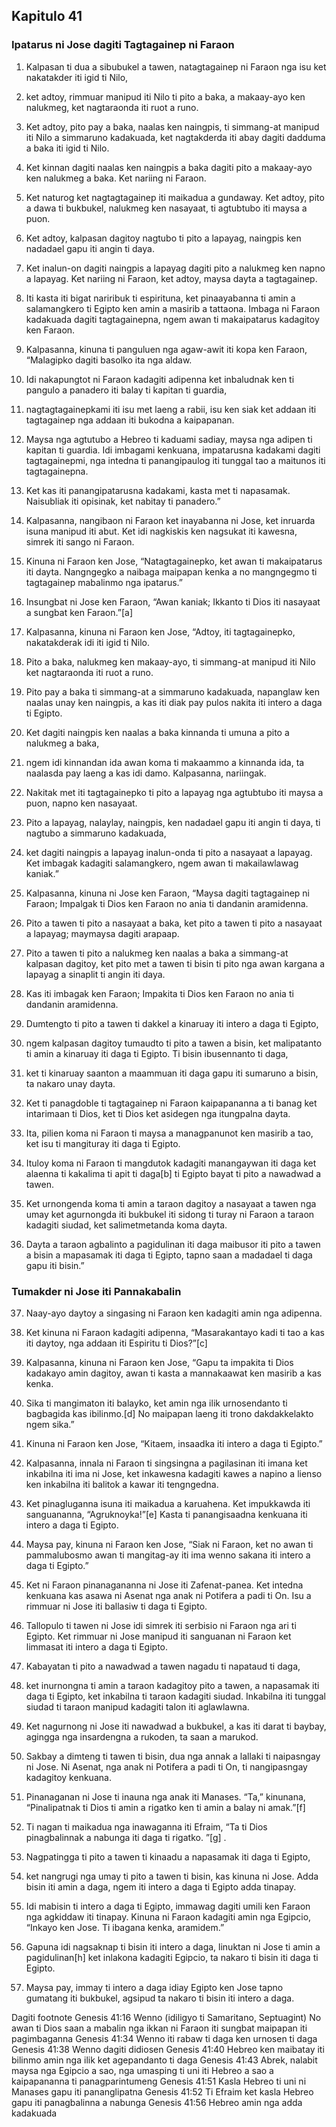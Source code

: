 Kapitulo 41
-----------

### Ipatarus ni Jose dagiti Tagtagainep ni Faraon

1. Kalpasan ti dua a sibubukel a tawen, natagtagainep ni Faraon nga isu ket nakatakder iti igid ti Nilo,
2. ket adtoy, rimmuar manipud iti Nilo ti pito a baka, a makaay-ayo ken nalukmeg, ket nagtaraonda iti ruot a runo.
3. Ket adtoy, pito pay a baka, naalas ken naingpis, ti simmang-at manipud iti Nilo a simmaruno kadakuada, ket nagtakderda iti abay dagiti dadduma a baka iti igid ti Nilo.
4. Ket kinnan dagiti naalas ken naingpis a baka dagiti pito a makaay-ayo ken nalukmeg a baka. Ket nariing ni Faraon.
5. Ket naturog ket nagtagtagainep iti maikadua a gundaway. Ket adtoy, pito a dawa ti bukbukel, nalukmeg ken nasayaat, ti agtubtubo iti maysa a puon.
6. Ket adtoy, kalpasan dagitoy nagtubo ti pito a lapayag, naingpis ken nadadael gapu iti angin ti daya.
7. Ket inalun-on dagiti naingpis a lapayag dagiti pito a nalukmeg ken napno a lapayag. Ket nariing ni Faraon, ket adtoy, maysa dayta a tagtagainep.
8. Iti kasta iti bigat nariribuk ti espirituna, ket pinaayabanna ti amin a salamangkero ti Egipto ken amin a masirib a tattaona. Imbaga ni Faraon kadakuada dagiti tagtagainepna, ngem awan ti makaipatarus kadagitoy ken Faraon.

9. Kalpasanna, kinuna ti panguluen nga agaw-awit iti kopa ken Faraon, “Malagipko dagiti basolko ita nga aldaw.
10. Idi nakapungtot ni Faraon kadagiti adipenna ket inbaludnak ken ti pangulo a panadero iti balay ti kapitan ti guardia,
11. nagtagtagainepkami iti isu met laeng a rabii, isu ken siak ket addaan iti tagtagainep nga addaan iti bukodna a kaipapanan.
12. Maysa nga agtutubo a Hebreo ti kaduami sadiay, maysa nga adipen ti kapitan ti guardia. Idi imbagami kenkuana, impatarusna kadakami dagiti tagtagainepmi, nga intedna ti panangipaulog iti tunggal tao a maitunos iti tagtagainepna.
13. Ket kas iti panangipatarusna kadakami, kasta met ti napasamak. Naisubliak iti opisinak, ket nabitay ti panadero.”

14. Kalpasanna, nangibaon ni Faraon ket inayabanna ni Jose, ket inruarda isuna manipud iti abut. Ket idi nagkiskis ken nagsukat iti kawesna, simrek iti sango ni Faraon.
15. Kinuna ni Faraon ken Jose, “Natagtagainepko, ket awan ti makaipatarus iti dayta. Nangngegko a naibaga maipapan kenka a no mangngegmo ti tagtagainep mabalinmo nga ipatarus.”
16. Insungbat ni Jose ken Faraon, “Awan kaniak; Ikkanto ti Dios iti nasayaat a sungbat ken Faraon.”[a]
17. Kalpasanna, kinuna ni Faraon ken Jose, “Adtoy, iti tagtagainepko, nakatakderak idi iti igid ti Nilo.
18. Pito a baka, nalukmeg ken makaay-ayo, ti simmang-at manipud iti Nilo ket nagtaraonda iti ruot a runo.
19. Pito pay a baka ti simmang-at a simmaruno kadakuada, napanglaw ken naalas unay ken naingpis, a kas iti diak pay pulos nakita iti intero a daga ti Egipto.
20. Ket dagiti naingpis ken naalas a baka kinnanda ti umuna a pito a nalukmeg a baka,
21. ngem idi kinnandan ida awan koma ti makaammo a kinnanda ida, ta naalasda pay laeng a kas idi damo. Kalpasanna, nariingak.
22. Nakitak met iti tagtagainepko ti pito a lapayag nga agtubtubo iti maysa a puon, napno ken nasayaat.
23. Pito a lapayag, nalaylay, naingpis, ken nadadael gapu iti angin ti daya, ti nagtubo a simmaruno kadakuada,
24. ket dagiti naingpis a lapayag inalun-onda ti pito a nasayaat a lapayag. Ket imbagak kadagiti salamangkero, ngem awan ti makailawlawag kaniak.”

25. Kalpasanna, kinuna ni Jose ken Faraon, “Maysa dagiti tagtagainep ni Faraon; Impalgak ti Dios ken Faraon no ania ti dandanin aramidenna.
26. Pito a tawen ti pito a nasayaat a baka, ket pito a tawen ti pito a nasayaat a lapayag; maymaysa dagiti arapaap.
27. Pito a tawen ti pito a nalukmeg ken naalas a baka a simmang-at kalpasan dagitoy, ket pito met a tawen ti bisin ti pito nga awan kargana a lapayag a sinaplit ti angin iti daya.
28. Kas iti imbagak ken Faraon; Impakita ti Dios ken Faraon no ania ti dandanin aramidenna.
29. Dumtengto ti pito a tawen ti dakkel a kinaruay iti intero a daga ti Egipto,
30. ngem kalpasan dagitoy tumaudto ti pito a tawen a bisin, ket malipatanto ti amin a kinaruay iti daga ti Egipto. Ti bisin ibusennanto ti daga,
31. ket ti kinaruay saanton a maammuan iti daga gapu iti sumaruno a bisin, ta nakaro unay dayta.
32. Ket ti panagdoble ti tagtagainep ni Faraon kaipapananna a ti banag ket intarimaan ti Dios, ket ti Dios ket asidegen nga itungpalna dayta.
33. Ita, pilien koma ni Faraon ti maysa a managpanunot ken masirib a tao, ket isu ti mangituray iti daga ti Egipto.
34. Ituloy koma ni Faraon ti mangdutok kadagiti manangaywan iti daga ket alaenna ti kakalima ti apit ti daga[b] ti Egipto bayat ti pito a nawadwad a tawen.
35. Ket urnongenda koma ti amin a taraon dagitoy a nasayaat a tawen nga umay ket agurnongda iti bukbukel iti sidong ti turay ni Faraon a taraon kadagiti siudad, ket salimetmetanda koma dayta.
36. Dayta a taraon agbalinto a pagidulinan iti daga maibusor iti pito a tawen a bisin a mapasamak iti daga ti Egipto, tapno saan a madadael ti daga gapu iti bisin.”

### Tumakder ni Jose iti Pannakabalin

37. Naay-ayo daytoy a singasing ni Faraon ken kadagiti amin nga adipenna.
38. Ket kinuna ni Faraon kadagiti adipenna, “Masarakantayo kadi ti tao a kas iti daytoy, nga addaan iti Espiritu ti Dios?”[c]
39. Kalpasanna, kinuna ni Faraon ken Jose, “Gapu ta impakita ti Dios kadakayo amin dagitoy, awan ti kasta a mannakaawat ken masirib a kas kenka.
40. Sika ti mangimaton iti balayko, ket amin nga ilik urnosendanto ti bagbagida kas ibilinmo.[d] No maipapan laeng iti trono dakdakkelakto ngem sika.”
41. Kinuna ni Faraon ken Jose, “Kitaem, insaadka iti intero a daga ti Egipto.”
42. Kalpasanna, innala ni Faraon ti singsingna a pagilasinan iti imana ket inkabilna iti ima ni Jose, ket inkawesna kadagiti kawes a napino a lienso ken inkabilna iti balitok a kawar iti tengngedna.
43. Ket pinagluganna isuna iti maikadua a karuahena. Ket impukkawda iti sanguananna, “Agruknoyka!”[e] Kasta ti panangisaadna kenkuana iti intero a daga ti Egipto.
44. Maysa pay, kinuna ni Faraon ken Jose, “Siak ni Faraon, ket no awan ti pammalubosmo awan ti mangitag-ay iti ima wenno sakana iti intero a daga ti Egipto.”
45. Ket ni Faraon pinanagananna ni Jose iti Zafenat-panea. Ket intedna kenkuana kas asawa ni Asenat nga anak ni Potifera a padi ti On. Isu a rimmuar ni Jose iti ballasiw ti daga ti Egipto.

46. Tallopulo ti tawen ni Jose idi simrek iti serbisio ni Faraon nga ari ti Egipto. Ket rimmuar ni Jose manipud iti sanguanan ni Faraon ket limmasat iti intero a daga ti Egipto.
47. Kabayatan ti pito a nawadwad a tawen nagadu ti napataud ti daga,
48. ket inurnongna ti amin a taraon kadagitoy pito a tawen, a napasamak iti daga ti Egipto, ket inkabilna ti taraon kadagiti siudad. Inkabilna iti tunggal siudad ti taraon manipud kadagiti talon iti aglawlawna.
49. Ket nagurnong ni Jose iti nawadwad a bukbukel, a kas iti darat ti baybay, agingga nga insardengna a rukoden, ta saan a marukod.

50. Sakbay a dimteng ti tawen ti bisin, dua nga annak a lallaki ti naipasngay ni Jose. Ni Asenat, nga anak ni Potifera a padi ti On, ti nangipasngay kadagitoy kenkuana.
51. Pinanaganan ni Jose ti inauna nga anak iti Manases. “Ta,” kinunana, “Pinalipatnak ti Dios ti amin a rigatko ken ti amin a balay ni amak.”[f]
52. Ti nagan ti maikadua nga inawaganna iti Efraim, “Ta ti Dios pinagbalinnak a nabunga iti daga ti rigatko. ”[g] .

53. Nagpatingga ti pito a tawen ti kinaadu a napasamak iti daga ti Egipto,
54. ket nangrugi nga umay ti pito a tawen ti bisin, kas kinuna ni Jose. Adda bisin iti amin a daga, ngem iti intero a daga ti Egipto adda tinapay.
55. Idi mabisin ti intero a daga ti Egipto, immawag dagiti umili ken Faraon nga agkiddaw iti tinapay. Kinuna ni Faraon kadagiti amin nga Egipcio, “Inkayo ken Jose. Ti ibagana kenka, aramidem.”

56. Gapuna idi nagsaknap ti bisin iti intero a daga, linuktan ni Jose ti amin a pagidulinan[h] ket inlakona kadagiti Egipcio, ta nakaro ti bisin iti daga ti Egipto.
57. Maysa pay, immay ti intero a daga idiay Egipto ken Jose tapno gumatang iti bukbukel, agsipud ta nakaro ti bisin iti intero a daga.

Dagiti footnote
Genesis 41:16 Wenno (idiligyo ti Samaritano, Septuagint) No awan ti Dios saan a mabalin nga ikkan ni Faraon iti sungbat maipapan iti pagimbaganna
Genesis 41:34 Wenno iti rabaw ti daga ken urnosen ti daga
Genesis 41:38 Wenno dagiti didiosen
Genesis 41:40 Hebreo ken maibatay iti bilinmo amin nga ilik ket agepandanto ti daga
Genesis 41:43 Abrek, nalabit maysa nga Egipcio a sao, nga umasping ti uni iti Hebreo a sao a kaipapananna ti panagparintumeng
Genesis 41:51 Kasla Hebreo ti uni ni Manases gapu iti pananglipatna
Genesis 41:52 Ti Efraim ket kasla Hebreo gapu iti panagbalinna a nabunga
Genesis 41:56 Hebreo amin nga adda kadakuada